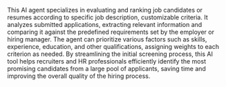 This AI agent specializes in evaluating and ranking job candidates or resumes according to specific job description, customizable criteria. It analyzes submitted applications, extracting relevant information and comparing it against the predefined requirements set by the employer or hiring manager. The agent can prioritize various factors such as skills, experience, education, and other qualifications, assigning weights to each criterion as needed. By streamlining the initial screening process, this AI tool helps recruiters and HR professionals efficiently identify the most promising candidates from a large pool of applicants, saving time and improving the overall quality of the hiring process.